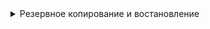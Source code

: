 <details>
<summary>Резервное копирование и востановление</summary>
Для выполнения полного ручного резервного копирования в spec должна присутствовать конфигурация:

```
spec:
  backups:
    pgbackrest:
      manual:
        repoName: repo1
        options:
         - --type=full
```
Резервное копирование выполняется командой:
```
kubectl annotate -n crunchy-postgres postgrescluster mypg postgres-operator.crunchydata.com pgbackrest-backup="$(date)"
```
Для версии postgres-operator-examples-8-5.1.2-0 копирование выполняется командой:
```
kubectl annotate -n crunchy-postgres postgrescluster clustername postgres-operator.crunchydata.com/pgbackrest-backup="$( date '+%F_%H:%M:%S' )"
```
Ключ `--overwrite` перезапишет последний актуальный бэкап.

Для востановления только что созданного бэкапа в spec должна присутствовать конфигурация:

```
spec:
  dataSource:
    postgresCluster:
      clusterName: hippo
      repoName: repo1
      options:
      - --type=time
      - --target="2024-01-12 14:15:11-04"
```
Опция `- --target` указывает на какое время необходимо востановиться, цыфры после времени указывают часовой пояс по UTC, в нашем случае новосибирское время указывается вот так `2024-01-12 14:15:11+07`

Востановление выполняется командой:

`kubectl annotate -n crunchy-postgres postgrescluster mypg --overwrite postgres-operator.crunchydata.com pgbackrest-restore=id1`

Где `restore=id1` номер резервного востановления, те создать еще одно такое не получится, что бы пересоздать нужно изменить номер`id1`

Ключ `--overwrite` перезапишет текущий рабочий кластер из бэкапа.

Для подробной информации стоит посетить оф [документацию](https://access.crunchydata.com/documentation/postgres-operator/latest/tutorials/backups-disaster-recovery/disaster-recovery)

</details>